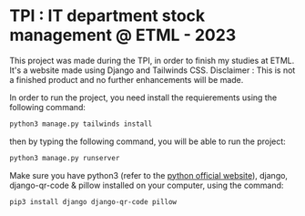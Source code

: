 # TPI : IT department stock management @ ETML - 2023

This project was made during the TPI, in order to finish my studies at ETML.
It's a website made using Django and Tailwinds CSS.
Disclaimer : This is not a finished product and no further enhancements will be made.

In order to run the project, you need install the requierements using the following command:

```bash
python3 manage.py tailwinds install
```

then by typing the following command, you will be able to run the project:

```bash
python3 manage.py runserver
```

Make sure you have python3 (refer to the [python official website](https://python.org)), django, django-qr-code & pillow installed on your computer, using the command:

```bash
pip3 install django django-qr-code pillow
```
